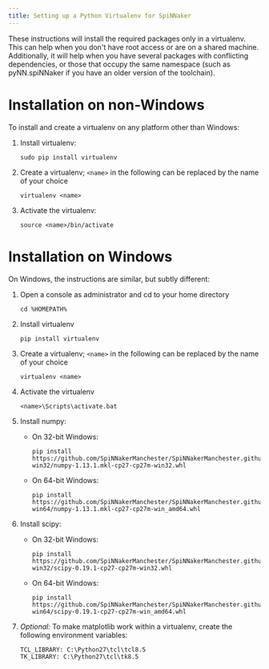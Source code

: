 ```yaml
---
title: Setting up a Python Virtualenv for SpiNNaker
---
```


These instructions will install the required packages only in a virtualenv.  This can help when you don't have root access or are on a shared machine.  Additionally, it will help when you have several packages with conflicting dependencies, or those that occupy the same namespace (such as pyNN.spiNNaker if you have an older version of the toolchain).

# Installation on non-Windows

To install and create a virtualenv on any platform other than Windows:

1. Install virtualenv:

       sudo pip install virtualenv

1. Create a virtualenv; `<name>` in the following can be replaced by the name of your choice

       virtualenv <name>

1. Activate the virtualenv:

       source <name>/bin/activate

# Installation on Windows

On Windows, the instructions are similar, but subtly different:

1. Open a console as administrator and cd to your home directory

       cd %HOMEPATH%

1. Install virtualenv

       pip install virtualenv

1. Create a virtualenv; `<name>` in the following can be replaced by the name of your choice

       virtualenv <name>

1. Activate the virtualenv

       <name>\Scripts\activate.bat

1. Install numpy:

   * On 32-bit Windows:

         pip install https://github.com/SpiNNakerManchester/SpiNNakerManchester.github.io/releases/download/v1.0-win32/numpy-1.13.1.mkl-cp27-cp27m-win32.whl

   * On 64-bit Windows:

         pip install https://github.com/SpiNNakerManchester/SpiNNakerManchester.github.io/releases/download/v1.0-win64/numpy-1.13.1.mkl-cp27-cp27m-win_amd64.whl

1. Install scipy:

   * On 32-bit Windows:

         pip install https://github.com/SpiNNakerManchester/SpiNNakerManchester.github.io/releases/download/v1.0-win32/scipy-0.19.1-cp27-cp27m-win32.whl

   * On 64-bit Windows:

         pip install https://github.com/SpiNNakerManchester/SpiNNakerManchester.github.io/releases/download/v1.0-win64/scipy-0.19.1-cp27-cp27m-win_amd64.whl

1. *Optional:* To make matplotlib work within a virtualenv, create the following environment variables:

       TCL_LIBRARY: C:\Python27\tcl\tcl8.5
       TK_LIBRARY: C:\Python27\tcl\tk8.5
